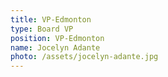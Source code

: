 ```yaml
---
title: VP-Edmonton
type: Board VP
position: VP-Edmonton
name: Jocelyn Adante
photo: /assets/jocelyn-adante.jpg
---
```


